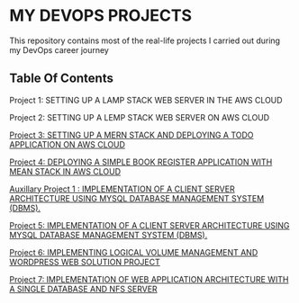 # MY DEVOPS PROJECTS
This repository contains most of the real-life projects I carried out during my DevOps career journey

## Table Of Contents
Project 1: SETTING UP A LAMP STACK WEB SERVER IN THE AWS CLOUD

Project 2: SETTING UP A LEMP STACK WEB SERVER ON AWS CLOUD

[Project 3: SETTING UP A MERN STACK AND DEPLOYING A TODO APPLICATION ON AWS CLOUD](https://github.com/meetmayowa/DevOps-PBL/blob/main/project3.md)

[Project 4: DEPLOYING A SIMPLE BOOK REGISTER APPLICATION WITH MEAN STACK IN AWS CLOUD](https://github.com/meetmayowa/DevOps-PBL/blob/main/project4.md)

[Auxillary Project 1 : IMPLEMENTATION OF A CLIENT SERVER ARCHITECTURE USING MYSQL DATABASE MANAGEMENT SYSTEM (DBMS).](https://github.com/meetmayowa/DevOps-PBL/blob/main/project5.md)

[Project 5: IMPLEMENTATION OF A CLIENT SERVER ARCHITECTURE USING MYSQL DATABASE MANAGEMENT SYSTEM (DBMS).](https://github.com/meetmayowa/DevOps-PBL/blob/main/project5.md)

[Project 6: IMPLEMENTING LOGICAL VOLUME MANAGEMENT AND WORDPRESS WEB SOLUTION PROJECT](https://github.com/meetmayowa/DevOps-PBL/blob/main/Project6-Implementing_lvs_and_wordpress_web_solution_project/project6.md)

[Project 7: IMPLEMENTATION OF WEB APPLICATION ARCHITECTURE WITH A SINGLE DATABASE AND NFS SERVER](https://github.com/meetmayowa/DevOps-PBL/blob/main/Project6-Implementing_lvs_and_wordpress_web_solution_project/project6.md)


 
